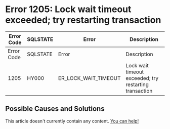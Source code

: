 
# Error 1205: Lock wait timeout exceeded; try restarting transaction


| Error Code | SQLSTATE | Error | Description |
| --- | --- | --- | --- |
| Error Code | SQLSTATE | Error | Description |
| 1205 | HY000 | ER_LOCK_WAIT_TIMEOUT | Lock wait timeout exceeded; try restarting transaction |




## Possible Causes and Solutions


This article doesn't currently contain any content. [You can help!](/kb/en/writing-and-editing-knowledge-base-articles/)

